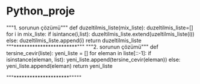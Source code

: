 # Python_proje
"""1. sorunun çözümü"""
def duzeltilmis_liste(mix_liste):
    duzeltilmis_liste=[]
    for i in mix_liste:
        if isintance(i,list):
            duzeltilmis_liste.extend(uzeltilmis_liste(i))
        else:
            duzeltilmis_liste.append(i)
    return duzeltilmis_liste        
"""************************"""
"""2. sorunun çözümü"""
def tersine_cevir(liste):
    yeni_liste = []
    for eleman in liste[::-1]:
        if isinstance(eleman, list):
            yeni_liste.append(tersine_cevir(eleman))
        else:
            yeni_liste.append(eleman)
    return yeni_liste

  """*********************"""""
